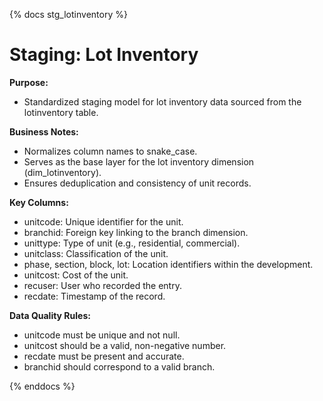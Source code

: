 {% docs stg_lotinventory %}

# Staging: Lot Inventory
**Purpose:**

 - Standardized staging model for lot inventory data sourced from the lotinventory table.

**Business Notes:**

 - Normalizes column names to snake_case.
 - Serves as the base layer for the lot inventory dimension (dim_lotinventory).
 - Ensures deduplication and consistency of unit records.

**Key Columns:**

 - unitcode: Unique identifier for the unit.
 - branchid: Foreign key linking to the branch dimension.
 - unittype: Type of unit (e.g., residential, commercial).
 - unitclass: Classification of the unit.
 - phase, section, block, lot: Location identifiers within the development.
 - unitcost: Cost of the unit.
 - recuser: User who recorded the entry.
 - recdate: Timestamp of the record.

**Data Quality Rules:**

 - unitcode must be unique and not null.
 - unitcost should be a valid, non-negative number.
 - recdate must be present and accurate.
 - branchid should correspond to a valid branch.

{% enddocs %}